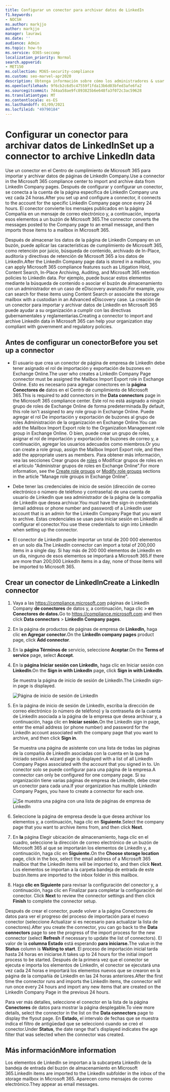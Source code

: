 ```yaml
---
title: Configurar un conector para archivar datos de LinkedIn
f1.keywords:
- NOCSH
ms.author: markjjo
author: markjjo
manager: laurawi
ms.date: ''
audience: Admin
ms.topic: how-to
ms.service: O365-seccomp
localization_priority: Normal
search.appverid:
- MET150
ms.collection: M365-security-compliance
ms.custom: seo-marvel-apr2020
description: Obtenga información sobre cómo los administradores & usar un conector nativo para importar datos de una página de empresa de LinkedIn a Microsoft 365.
ms.openlocfilehash: 9f6cb2c6d5c47559f1fda13b6d03bfed3afe6fa2
ms.sourcegitcommit: 7d4aa58ae9fc893825b6e648fa3f072c3ac59628
ms.translationtype: MT
ms.contentlocale: es-ES
ms.lasthandoff: 01/09/2021
ms.locfileid: "49790184"
---
```

# <a name="set-up-a-connector-to-archive-linkedin-data"></a><span data-ttu-id="346af-103">Configurar un conector para archivar datos de LinkedIn</span><span class="sxs-lookup"><span data-stu-id="346af-103">Set up a connector to archive LinkedIn data</span></span>

<span data-ttu-id="346af-104">Use un conector en el Centro de cumplimiento de Microsoft 365 para importar y archivar datos de páginas de LinkedIn Company.</span><span class="sxs-lookup"><span data-stu-id="346af-104">Use a connector in the Microsoft 365 compliance center to import and archive data from LinkedIn Company pages.</span></span> <span data-ttu-id="346af-105">Después de configurar y configurar un conector, se conecta a la cuenta de la página específica de LinkedIn Company una vez cada 24 horas.</span><span class="sxs-lookup"><span data-stu-id="346af-105">After you set up and configure a connector, it connects to the account for the specific LinkedIn Company page once every 24 hours.</span></span> <span data-ttu-id="346af-106">El conector convierte los mensajes publicados en la página Compañía en un mensaje de correo electrónico y, a continuación, importa esos elementos a un buzón de Microsoft 365.</span><span class="sxs-lookup"><span data-stu-id="346af-106">The connector converts the messages posted to the Company page to an email message, and then imports those items to a mailbox in Microsoft 365.</span></span>

<span data-ttu-id="346af-107">Después de almacenar los datos de la página de LinkedIn Company en un buzón, puede aplicar las características de cumplimiento de Microsoft 365, como retención por juicio, búsqueda de contenido, archivado de In-Place, auditoría y directivas de retención de Microsoft 365 a los datos de LinkedIn.</span><span class="sxs-lookup"><span data-stu-id="346af-107">After the LinkedIn Company page data is stored in a mailbox, you can apply Microsoft 365 compliance features such as Litigation Hold, Content Search, In-Place Archiving, Auditing, and Microsoft 365 retention policies to LinkedIn data.</span></span> <span data-ttu-id="346af-108">Por ejemplo, puede buscar estos elementos mediante la búsqueda de contenido o asociar el buzón de almacenamiento con un administrador en un caso de eDiscovery avanzado.</span><span class="sxs-lookup"><span data-stu-id="346af-108">For example, you can search for these items using Content Search or associate the storage mailbox with a custodian in an Advanced eDiscovery case.</span></span> <span data-ttu-id="346af-109">La creación de un conector para importar y archivar datos de LinkedIn en Microsoft 365 puede ayudar a su organización a cumplir con las directivas gubernamentales y reglamentarias.</span><span class="sxs-lookup"><span data-stu-id="346af-109">Creating a connector to import and archive LinkedIn data in Microsoft 365 can help your organization stay compliant with government and regulatory policies.</span></span>

## <a name="before-you-set-up-a-connector"></a><span data-ttu-id="346af-110">Antes de configurar un conector</span><span class="sxs-lookup"><span data-stu-id="346af-110">Before you set up a connector</span></span>

- <span data-ttu-id="346af-111">El usuario que crea un conector de página de empresa de LinkedIn debe tener asignado el rol de importación y exportación de buzones en Exchange Online.</span><span class="sxs-lookup"><span data-stu-id="346af-111">The user who creates a LinkedIn Company Page connector must be assigned the Mailbox Import Export role in Exchange Online.</span></span> <span data-ttu-id="346af-112">Esto es necesario para agregar conectores en la **página Conectores de** datos en el Centro de cumplimiento de Microsoft 365.</span><span class="sxs-lookup"><span data-stu-id="346af-112">This is required to add connectors in the **Data connectors** page in the Microsoft 365 compliance center.</span></span> <span data-ttu-id="346af-113">Este rol no está asignado a ningún grupo de roles de Exchange Online de forma predeterminada.</span><span class="sxs-lookup"><span data-stu-id="346af-113">By default, this role isn't assigned to any role group in Exchange Online.</span></span> <span data-ttu-id="346af-114">Puede agregar el rol De importación y exportación de buzones al grupo de roles Administración de la organización en Exchange Online.</span><span class="sxs-lookup"><span data-stu-id="346af-114">You can add the Mailbox Import Export role to the Organization Management role group in Exchange Online.</span></span> <span data-ttu-id="346af-115">O bien, puede crear un grupo de roles, asignar el rol de importación y exportación de buzones de correo y, a continuación, agregar los usuarios adecuados como miembros.</span><span class="sxs-lookup"><span data-stu-id="346af-115">Or you can create a role group, assign the Mailbox Import Export role, and then add the appropriate users as members.</span></span> <span data-ttu-id="346af-116">Para obtener más información, vea [](https://docs.microsoft.com/Exchange/permissions-exo/role-groups#modify-role-groups) las secciones Crear grupos de [roles](https://docs.microsoft.com/Exchange/permissions-exo/role-groups#create-role-groups) o Modificar grupos de roles en el artículo "Administrar grupos de roles en Exchange Online".</span><span class="sxs-lookup"><span data-stu-id="346af-116">For more information, see the [Create role groups](https://docs.microsoft.com/Exchange/permissions-exo/role-groups#create-role-groups) or [Modify role groups](https://docs.microsoft.com/Exchange/permissions-exo/role-groups#modify-role-groups) sections in the article "Manage role groups in Exchange Online".</span></span>

- <span data-ttu-id="346af-117">Debe tener las credenciales de inicio de sesión (dirección de correo electrónico o número de teléfono y contraseña) de una cuenta de usuario de LinkedIn que sea administrador de la página de la compañía de LinkedIn que desea archivar.</span><span class="sxs-lookup"><span data-stu-id="346af-117">You must have the sign-in credentials (email address or phone number and password) of a LinkedIn user account that is an admin for the LinkedIn Company Page that you want to archive.</span></span> <span data-ttu-id="346af-118">Estas credenciales se usan para iniciar sesión en LinkedIn al configurar el conector.</span><span class="sxs-lookup"><span data-stu-id="346af-118">You use these credentials to sign into LinkedIn when setting up the connector.</span></span>

- <span data-ttu-id="346af-119">El conector de LinkedIn puede importar un total de 200 000 elementos en un solo día.</span><span class="sxs-lookup"><span data-stu-id="346af-119">The LinkedIn connector can import a total of 200,000 items in a single day.</span></span> <span data-ttu-id="346af-120">Si hay más de 200 000 elementos de LinkedIn en un día, ninguno de esos elementos se importará a Microsoft 365.</span><span class="sxs-lookup"><span data-stu-id="346af-120">If there are more than 200,000 LinkedIn items in a day, none of those items will be imported to Microsoft 365.</span></span>

## <a name="create-a-linkedin-connector"></a><span data-ttu-id="346af-121">Crear un conector de LinkedIn</span><span class="sxs-lookup"><span data-stu-id="346af-121">Create a LinkedIn connector</span></span>

1. <span data-ttu-id="346af-122">Vaya a las <https://compliance.microsoft.com> páginas de LinkedIn Company **de conectores** de datos y, a continuación, haga clic  >  **en Conectores de datos.**</span><span class="sxs-lookup"><span data-stu-id="346af-122">Go to <https://compliance.microsoft.com> and then click **Data connectors** > **LinkedIn Company pages**.</span></span>

2. <span data-ttu-id="346af-123">En la página de productos de páginas de empresa de **LinkedIn,** haga clic **en Agregar conector.**</span><span class="sxs-lookup"><span data-stu-id="346af-123">On the **LinkedIn company pages** product page, click **Add connector**.</span></span>

3. <span data-ttu-id="346af-124">En la **página Términos de** servicio, seleccione **Aceptar**.</span><span class="sxs-lookup"><span data-stu-id="346af-124">On the **Terms of service** page, select **Accept**.</span></span>

4. <span data-ttu-id="346af-125">En la **página Iniciar sesión con LinkedIn,** haga clic en Iniciar sesión con **LinkedIn**.</span><span class="sxs-lookup"><span data-stu-id="346af-125">On the **Sign in with LinkedIn** page, click **Sign in with LinkedIn**.</span></span>

   <span data-ttu-id="346af-126">Se muestra la página de inicio de sesión de LinkedIn.</span><span class="sxs-lookup"><span data-stu-id="346af-126">The LinkedIn sign-in page is displayed.</span></span>

   ![Página de inicio de sesión de LinkedIn](../media/LinkedInSigninPage.png)

5. <span data-ttu-id="346af-128">En la página de inicio de sesión de LinkedIn, escriba la dirección de correo electrónico (o número de teléfono) y la contraseña de la cuenta de LinkedIn asociada a la página de la empresa que desea archivar y, a continuación, haga clic en **Iniciar sesión.**</span><span class="sxs-lookup"><span data-stu-id="346af-128">On the LinkedIn sign in page, enter the email address (or phone number) and password for the LinkedIn account associated with the company page that you want to archive, and then click **Sign in**.</span></span>

   <span data-ttu-id="346af-129">Se muestra una página de asistente con una lista de todas las páginas de la compañía de LinkedIn asociadas con la cuenta en la que ha iniciado sesión.</span><span class="sxs-lookup"><span data-stu-id="346af-129">A wizard page is displayed with a list of all LinkedIn Company Pages associated with the account that you signed in to.</span></span> <span data-ttu-id="346af-130">Un conector solo se puede configurar para una página de la empresa.</span><span class="sxs-lookup"><span data-stu-id="346af-130">A connector can only be configured for one company page.</span></span> <span data-ttu-id="346af-131">Si su organización tiene varias páginas de empresa de LinkedIn, debe crear un conector para cada una.</span><span class="sxs-lookup"><span data-stu-id="346af-131">If your organization has multiple LinkedIn Company Pages, you have to create a connector for each one.</span></span>

   ![Se muestra una página con una lista de páginas de empresa de LinkedIn](../media/LinkedInSelectCompanyPage.png)

6. <span data-ttu-id="346af-133">Seleccione la página de empresa desde la que desea archivar los elementos y, a continuación, haga clic en **Siguiente**.</span><span class="sxs-lookup"><span data-stu-id="346af-133">Select the company page that you want to archive items from, and then click **Next**.</span></span>

7. <span data-ttu-id="346af-134">En **la** página Elegir ubicación de almacenamiento, haga clic en el cuadro, seleccione la dirección de correo electrónico de un buzón de Microsoft 365 al que se importarán los elementos de LinkedIn y, a continuación, haga clic en **Siguiente.**</span><span class="sxs-lookup"><span data-stu-id="346af-134">On the **Choose storage location** page, click in the box, select the email address of a Microsoft 365 mailbox that the LinkedIn items will be imported to, and then click **Next**.</span></span> <span data-ttu-id="346af-135">Los elementos se importan a la carpeta bandeja de entrada de este buzón.</span><span class="sxs-lookup"><span data-stu-id="346af-135">Items are imported to the inbox folder in this mailbox.</span></span>

8. <span data-ttu-id="346af-136">Haga **clic en Siguiente** para revisar la configuración del conector y, a continuación, haga clic en Finalizar para completar la configuración del conector. </span><span class="sxs-lookup"><span data-stu-id="346af-136">Click **Next** to review the connector settings and then click **Finish** to complete the connector setup.</span></span>

<span data-ttu-id="346af-137">Después de crear el conector, puede  volver a la página Conectores de datos para  ver el progreso del proceso de importación para el nuevo conector (seleccione Actualizar si es necesario para actualizar la lista de conectores).</span><span class="sxs-lookup"><span data-stu-id="346af-137">After you create the connector, you can go back to the **Data connectors** page to see the progress of the import process for the new connector (select **Refresh** if necessary to update the list of connectors).</span></span> <span data-ttu-id="346af-138">El valor de la **columna Estado** está esperando **para iniciarse.**</span><span class="sxs-lookup"><span data-stu-id="346af-138">The value in the **Status** column is **Waiting to start**.</span></span> <span data-ttu-id="346af-139">El proceso de importación inicial tarda hasta 24 horas en iniciarse.</span><span class="sxs-lookup"><span data-stu-id="346af-139">It takes up to 24 hours for the initial import process to be started.</span></span> <span data-ttu-id="346af-140">Después de la primera vez que el conector se ejecuta e importa los elementos de LinkedIn, el conector se ejecutará una vez cada 24 horas e importará los elementos nuevos que se crearon en la página de la compañía de LinkedIn en las 24 horas anteriores.</span><span class="sxs-lookup"><span data-stu-id="346af-140">After the first time the connector runs and imports the LinkedIn items, the connector will run once every 24 hours and import any new items that are created on the LinkedIn Company Page in the previous 24 hours.</span></span>

<span data-ttu-id="346af-141">Para ver más detalles, seleccione el conector en la lista de la página **Conectores** de datos para mostrar la página desplegable.</span><span class="sxs-lookup"><span data-stu-id="346af-141">To view more details, select the connector in the list on the **Data connectors** page to display the flyout page.</span></span> <span data-ttu-id="346af-142">En **Estado,** el intervalo de fechas que se muestra indica el filtro de antigüedad que se seleccionó cuando se creó el conector.</span><span class="sxs-lookup"><span data-stu-id="346af-142">Under **Status**, the date range that's displayed indicates the age filter that was selected when the connector was created.</span></span>

## <a name="more-information"></a><span data-ttu-id="346af-143">Más información</span><span class="sxs-lookup"><span data-stu-id="346af-143">More information</span></span>

<span data-ttu-id="346af-144">Los elementos de LinkedIn se importan a la subcarpeta LinkedIn de la bandeja de entrada del buzón de almacenamiento en Microsoft 365.</span><span class="sxs-lookup"><span data-stu-id="346af-144">LinkedIn items are imported to the LinkedIn subfolder in the inbox of the storage mailbox in Microsoft 365.</span></span> <span data-ttu-id="346af-145">Aparecen como mensajes de correo electrónico.</span><span class="sxs-lookup"><span data-stu-id="346af-145">They appear as email messages.</span></span>
